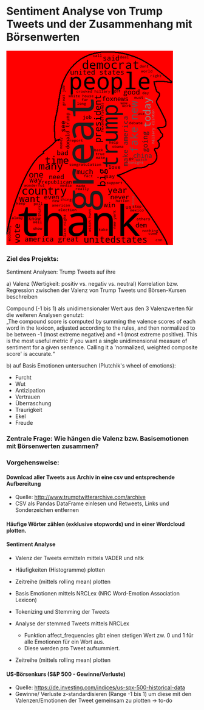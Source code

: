 # Sentiment Analyse von Trump Tweets und der Zusammenhang mit Börsenwerten

![alt text](https://github.com/skrause-data/trump_tweets/blob/master/wordcloud.png)


### Ziel des Projekts:
Sentiment Analysen: Trump Tweets auf ihre 

a) Valenz (Wertigkeit: positiv vs. negativ vs. neutral)
Korrelation bzw. Regression zwischen der Valenz von Trump Tweets und Börsen-Kursen beschreiben

Compound (-1 bis 1) als unidimensionaler Wert aus den 3 Valenzwerten für die weiteren Analysen genutzt:\
„The compound score is computed by summing the valence scores of each word in the lexicon, adjusted according to the rules, and then normalized to be between -1 (most extreme negative) and +1 (most extreme positive). This is the most useful metric if you want a single unidimensional measure of sentiment for a given sentence. Calling it a 'normalized, weighted composite score' is accurate.“

b) auf Basis Emotionen untersuchen (Plutchik's wheel of emotions):

- Furcht
- Wut
- Antizipation
- Vertrauen
- Überraschung
- Traurigkeit
- Ekel
- Freude

### Zentrale Frage: Wie hängen die Valenz bzw. Basisemotionen mit Börsenwerten zusammen?


### Vorgehensweise:

#### Download aller Tweets aus Archiv in eine csv und entsprechende Aufbereitung
- Quelle: http://www.trumptwitterarchive.com/archive 
- CSV als Pandas DataFrame einlesen und Retweets, Links und Sonderzeichen entfernen

#### Häufige Wörter zählen (exklusive stopwords) und in einer Wordcloud plotten.

#### Sentiment Analyse

- Valenz der Tweets ermitteln mittels VADER und nltk
- Häufigkeiten (Histogramme) plotten
- Zeitreihe (mittels rolling mean) plotten

- Basis Emotionen mittels NRCLex (NRC Word-Emotion Association Lexicon)
- Tokenizing und Stemming der Tweets
- Analyse der stemmed Tweets mittels NRCLex 
  - Funktion affect_frequencies gibt einen stetigen Wert zw. 0 und 1 für alle Emotionen für ein Wort aus.
  - Diese werden pro Tweet aufsummiert.
- Zeitreihe (mittels rolling mean) plotten

#### US-Börsenkurs (S&P 500 - Gewinne/Verluste)
- Quelle: https://de.investing.com/indices/us-spx-500-historical-data
- Gewinne/ Verluste z-standardisieren (Range -1 bis 1) um diese mit den Valenzen/Emotionen der Tweet gemeinsam zu plotten
    ->	to-do  
